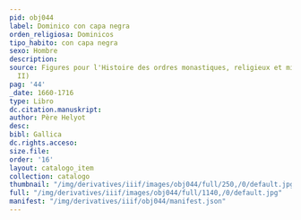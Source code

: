 ```yaml
---
pid: obj044
label: Dominico con capa negra
orden_religiosa: Dominicos
tipo_habito: con capa negra
sexo: Hombre
description:
source: Figures pour l'Histoire des ordres monastiques, religieux et militaires (tomo
  II)
pag: '44'
_date: 1660-1716
type: Libro
dc.citation.manuskript:
author: Père Helyot
desc:
bibl: Gallica
dc.rights.acceso:
size.file:
order: '16'
layout: catalogo_item
collection: catalogo
thumbnail: "/img/derivatives/iiif/images/obj044/full/250,/0/default.jpg"
full: "/img/derivatives/iiif/images/obj044/full/1140,/0/default.jpg"
manifest: "/img/derivatives/iiif/obj044/manifest.json"
---
```

